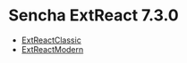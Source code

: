 # Sencha ExtReact 7.3.0

- [ExtReactClassic](https://github.com/sencha/ext-react/blob/ext-react-7.3.0/packages/ext-react-classic/README.md)
- [ExtReactModern](https://github.com/sencha/ext-react/blob/ext-react-7.3.0/packages/ext-react-modern/README.md)
